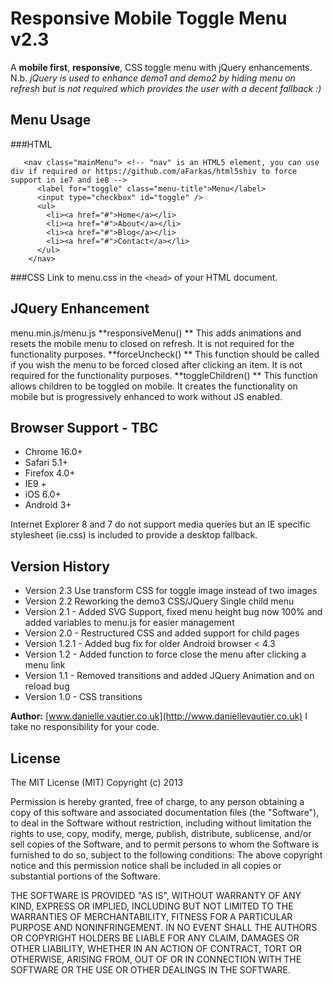 Responsive Mobile Toggle Menu v2.3
==================================

A **mobile first**, **responsive**, CSS toggle menu with jQuery enhancements.
N.b. *jQuery is used to enhance demo1 and demo2 by hiding menu on refresh but is not required which provides the user with a decent fallback :)*

Menu Usage
----------

###HTML
```
   <nav class="mainMenu"> <!-- "nav" is an HTML5 element, you can use div if required or https://github.com/aFarkas/html5shiv to force support in ie7 and ie8 -->
      <label for="toggle" class="menu-title">Menu</label>
      <input type="checkbox" id="toggle" />
      <ul>
        <li><a href="#">Home</a></li>
        <li><a href="#">About</a></li>
        <li><a href="#">Blog</a></li>
        <li><a href="#">Contact</a></li>
      </ul>
    </nav>
```

###CSS
Link to menu.css in the ``<head>`` of your HTML document.

JQuery Enhancement
------------------
menu.min.js/menu.js 
**responsiveMenu() **
This adds animations and resets the mobile menu to closed on refresh. 
It is not required for the functionality purposes.
**forceUncheck() **
This function should be called if you wish the menu to be forced closed after clicking an item.
It is not required for the functionality purposes.
**toggleChildren() **
This function allows children to be toggled on mobile. 
It creates the functionality on mobile but is progressively enhanced to work without JS enabled.

Browser Support - TBC
---------------
* Chrome 16.0+
* Safari 5.1+
* Firefox 4.0+
* IE9 +
* iOS 6.0+
* Android 3+

Internet Explorer 8 and 7 do not support media queries but an IE specific stylesheet (ie.css) is included to provide a desktop fallback.

Version History 
---------------
* Version 2.3 Use transform CSS for toggle image instead of two images
* Version 2.2 Reworking the demo3 CSS/JQuery Single child menu
* Version 2.1 - Added SVG Support, fixed menu height bug now 100% and added variables to menu.js for easier management
* Version 2.0 - Restructured CSS and added support for child pages
* Version 1.2.1 - Added bug fix for older Android browser < 4.3
* Version 1.2 - Added function to force close the menu after clicking a menu link
* Version 1.1 - Removed transitions and added JQuery Animation and on reload bug
* Version 1.0 - CSS transitions

**Author:** [www.danielle.vautier.co.uk](http://www.daniellevautier.co.uk)
I take no responsibility for your  code.

License
-------
The MIT License (MIT)
Copyright (c) 2013

Permission is hereby granted, free of charge, to any person obtaining a copy of this software 
and associated documentation files (the "Software"), to deal in the Software without 
restriction, including without limitation the rights to use, copy, modify, merge, publish, 
distribute, sublicense, and/or sell copies of the Software, and to permit persons to whom the 
Software is furnished to do so, subject to the following conditions:
The above copyright notice and this permission notice shall be included in all copies or 
substantial portions of the Software.

THE SOFTWARE IS PROVIDED "AS IS", WITHOUT WARRANTY OF ANY KIND, EXPRESS OR IMPLIED, INCLUDING 
BUT NOT LIMITED TO THE WARRANTIES OF MERCHANTABILITY, FITNESS FOR A PARTICULAR PURPOSE AND 
NONINFRINGEMENT. IN NO EVENT SHALL THE AUTHORS OR COPYRIGHT HOLDERS BE LIABLE FOR ANY CLAIM, 
DAMAGES OR OTHER LIABILITY, WHETHER IN AN ACTION OF CONTRACT, TORT OR OTHERWISE, ARISING 
FROM, OUT OF OR IN CONNECTION WITH THE SOFTWARE OR THE USE OR OTHER DEALINGS IN THE SOFTWARE.

   
